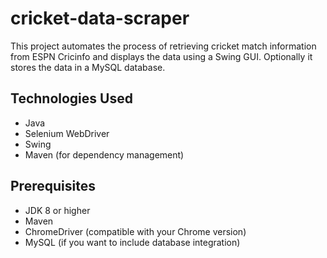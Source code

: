 # cricket-data-scraper
This project automates the process of retrieving cricket match information from ESPN Cricinfo and displays the data using a Swing GUI. Optionally it stores the data in a MySQL database.

## Technologies Used
- Java
- Selenium WebDriver
- Swing
- Maven (for dependency management)

## Prerequisites
- JDK 8 or higher
- Maven
- ChromeDriver (compatible with your Chrome version)
- MySQL (if you want to include database integration)


